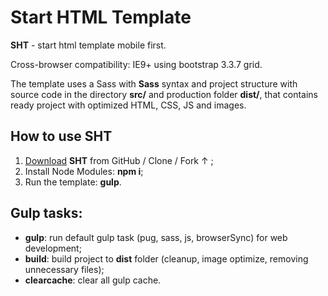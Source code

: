 # Start HTML Template

**SHT** - start html template mobile first. 

Cross-browser compatibility: IE9+ using bootstrap 3.3.7 grid.

The template uses a Sass with **Sass** syntax and project structure with source code in the directory **src/** and production folder **dist/**, that contains ready project with optimized HTML, CSS, JS and images.

## How to use SHT

1. <a href="https://github.com/Arhell/pug-sass-gulp-start-template/archive/master.zip">Download</a> **SHT** from GitHub / Clone / Fork &uarr; ;
1. Install Node Modules: **npm i**;
1. Run the template: **gulp**.

## Gulp tasks:

* **gulp**: run default gulp task (pug, sass, js, browserSync) for web development;
* **build**: build project to **dist** folder (cleanup, image optimize, removing unnecessary files);
* **clearcache**: clear all gulp cache.
